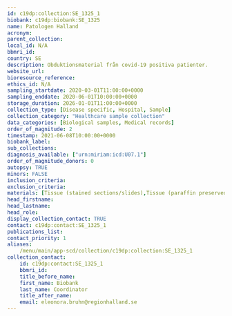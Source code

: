 ```yaml
---
id: c19dp:collection:SE_1325_1
biobank: c19dp:biobank:SE_1325
name: Patologen Halland
acronym:
parent_collection:
local_id: N/A
bbmri_id:
country: SE
description: Obduktionsmaterial från covid-19 positiva patienter.
website_url:
bioresource_reference:
ethics_id: N/A
sampling_startdate: 2020-03-01T11:00:00+0000
sampling_enddate: 2020-06-01T10:00:00+0000
storage_duration: 2026-01-01T11:00:00+0000
collection_type: [Disease specific, Hospital, Sample]
collection_category: "Healthcare sample collection"
data_categories: [Biological samples, Medical records]
order_of_magnitude: 2
timestamp: 2021-06-08T10:00:00+0000
biobank_label:
sub_collections:
diagnosis_available: ["urn:miriam:icd:U07.1"]
order_of_magnitude_donors: 0
autopsy: TRUE
minors: FALSE
inclusion_criteria:
exclusion_criteria:
materials: [Tissue (stained sections/slides),Tissue (paraffin preserved)]
head_firstname:
head_lastname:
head_role:
display_collection_contact: TRUE
contact: c19dp:contact:SE_1325_1
publications_list:
contact_priority: 1
aliases:
    /menu/main/app-scd/collection/c19dp:collection:SE_1325_1
collection_contact:
    id: c19dp:contact:SE_1325_1
    bbmri_id:
    title_before_name:
    first_name: Biobank
    last_name: Coordinator
    title_after_name:
    email: eleonora.bruhn@regionhalland.se
---
```

